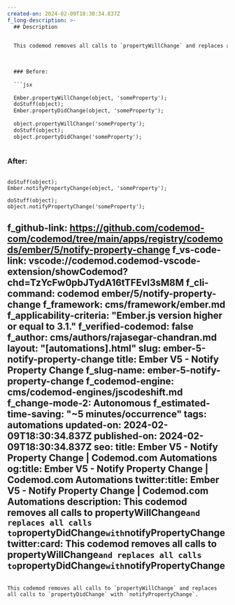 ```yaml
---
created-on: 2024-02-09T18:30:34.837Z
f_long-description: >-
  ## Description
  

  This codemod removes all calls to `propertyWillChange` and replaces all calls to `propertyDidChange` with `notifyPropertyChange`.
  

  
  ### Before:
  
  ```jsx
  
  Ember.propertyWillChange(object, 'someProperty');
  doStuff(object);
  Ember.propertyDidChange(object, 'someProperty');
  
  object.propertyWillChange('someProperty');
  doStuff(object);
  object.propertyDidChange('someProperty');
  
  ```
  
  ### After:
  
  ```tsx
  
  doStuff(object);
  Ember.notifyPropertyChange(object, 'someProperty');
  
  doStuff(object);
  object.notifyPropertyChange('someProperty');
  
  ```
f_github-link: https://github.com/codemod-com/codemod/tree/main/apps/registry/codemods/ember/5/notify-property-change
f_vs-code-link: vscode://codemod.codemod-vscode-extension/showCodemod?chd=TzYcFw0pbJTydA16tTFEvI3sM8M
f_cli-command: codemod ember/5/notify-property-change
f_framework: cms/framework/ember.md
f_applicability-criteria: "Ember.js version higher or equal to 3.1."
f_verified-codemod: false
f_author: cms/authors/rajasegar-chandran.md
layout: "[automations].html"
slug: ember-5-notify-property-change
title: Ember V5 - Notify Property Change
f_slug-name: ember-5-notify-property-change
f_codemod-engine: cms/codemod-engines/jscodeshift.md
f_change-mode-2: Autonomous
f_estimated-time-saving: "~5 minutes/occurrence"
tags: automations
updated-on: 2024-02-09T18:30:34.837Z
published-on: 2024-02-09T18:30:34.837Z
seo:
  title: Ember V5 - Notify Property Change | Codemod.com Automations
  og:title: Ember V5 - Notify Property Change | Codemod.com Automations
  twitter:title: Ember V5 - Notify Property Change | Codemod.com Automations
  description: This codemod removes all calls to propertyWillChange` and replaces all calls to `propertyDidChange` with `notifyPropertyChange
  twitter:card: This codemod removes all calls to propertyWillChange` and replaces all calls to `propertyDidChange` with `notifyPropertyChange
---
```

This codemod removes all calls to `propertyWillChange` and replaces all calls to `propertyDidChange` with `notifyPropertyChange`.